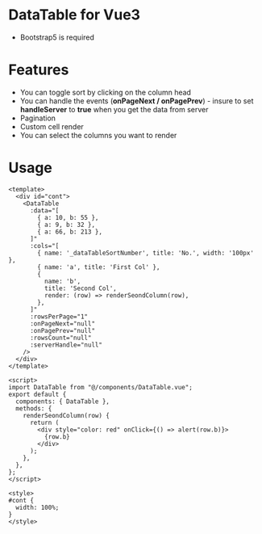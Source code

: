 # DataTable for Vue3
- Bootstrap5 is required

# Features
- You can toggle sort by clicking on the column head
- You can handle the events (**onPageNext / onPagePrev**) - insure to set **handleServer** to **true** when you get the data from server
- Pagination
- Custom cell render
- You can select the columns you want to render

# Usage 

```vue
<template>
  <div id="cont">
    <DataTable
      :data="[
        { a: 10, b: 55 },
        { a: 9, b: 32 },
        { a: 66, b: 213 },
      ]"
      :cols="[
        { name: '_dataTableSortNumber', title: 'No.', width: '100px' },
        { name: 'a', title: 'First Col' },
        {
          name: 'b',
          title: 'Second Col',
          render: (row) => renderSeondColumn(row),
        },
      ]"
      :rowsPerPage="1"
      :onPageNext="null"
      :onPagePrev="null"
      :rowsCount="null"
      :serverHandle="null"
    />
  </div>
</template>

<script>
import DataTable from "@/components/DataTable.vue";
export default {
  components: { DataTable },
  methods: {
    renderSeondColumn(row) {
      return (
        <div style="color: red" onClick={() => alert(row.b)}>
          {row.b}
        </div>
      );
    },
  },
};
</script>

<style>
#cont {
  width: 100%;
}
</style>
```
